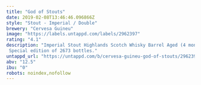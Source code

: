 ```yaml
---
title: "God of Stouts"
date: 2019-02-08T13:46:46.096866Z
style: "Stout - Imperial / Double"
brewery: "Cervesa Guineu"
image: "https://labels.untappd.com/labels/2962397"
rating: "4.1"
description: "Imperial Stout Highlands Scotch Whisky Barrel Aged (4 months). Special edition of 2673 bottles."
untappd_url: "https://untappd.com/b/cervesa-guineu-god-of-stouts/2962397"
abv: "12.5"
ibu: "0"
robots: noindex,nofollow
---
```

